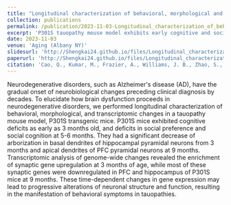 ```yaml
---
title: "Longitudinal characterization of behavioral, morphological and transcriptomic changes in a tauopathy mouse model"
collection: publications
permalink: /publication/2023-11-03-Longitudinal_characterization_of_behavioral,_morphological_and_transcriptomic_changes_in_a_tauopathy_mouse_model
excerpt: 'P301S tauopathy mouse model exhibits early cognitive and social deficits, dendrite arborization reduction, and time-dependent synaptic gene expression changes, suggesting progressive neuronal dysfunction leading to behavioral symptoms in tauopathies.'
date: 2023-11-03
venue: 'Aging (Albany NY)'
slidesurl: 'http://Shengkai24.github.io/files/Longitudinal_characterization_slide.pdf'
paperurl: 'http://Shengkai24.github.io/files/Longitudinal_characterization_of_behavioral,_morphological_and_transcriptomic_changes_in_a_tauopathy_mouse_model.pdf'
citation: 'Cao, Q., Kumar, M., Frazier, A., Williams, J. B., Zhao, S., &amp; Yan, Z. (2023). Longitudinal characterization of behavioral, morphological and transcriptomic changes in a tauopathy mouse model. Aging (Albany NY), 15(21), 11697.'
---
```

Neurodegenerative disorders, such as Alzheimer&apos;s disease (AD), have the gradual onset of neurobiological changes preceding clinical diagnosis by decades. To elucidate how brain dysfunction proceeds in neurodegenerative disorders, we performed longitudinal characterization of behavioral, morphological, and transcriptomic changes in a tauopathy mouse model, P301S transgenic mice. P301S mice exhibited cognitive deficits as early as 3 months old, and deficits in social preference and social cognition at 5-6 months. They had a significant decrease of arborization in basal dendrites of hippocampal pyramidal neurons from 3 months and apical dendrites of PFC pyramidal neurons at 9 months. Transcriptomic analysis of genome-wide changes revealed the enrichment of synaptic gene upregulation at 3 months of age, while most of these synaptic genes were downregulated in PFC and hippocampus of P301S mice at 9 months. These time-dependent changes in gene expression may lead to progressive alterations of neuronal structure and function, resulting in the manifestation of behavioral symptoms in tauopathies.